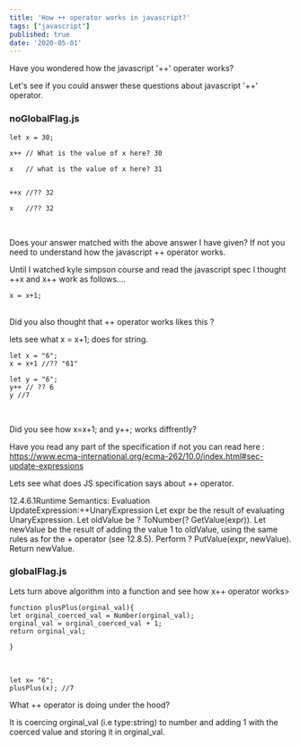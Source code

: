 ```yaml
---
title: 'How ++ operator works in javascript?'
tags: ["javascript"]
published: true
date: '2020-05-01'
---
```


Have you wondered how the javascript '++' operater works?

Let's see if you could answer these questions about javascript '++' operator.
### noGlobalFlag.js

```
let x = 30;

x++ // What is the value of x here? 30

x   // what is the value of x here? 31


++x //?? 32

x   //?? 32
```
<br>

Does your answer matched with the above answer I have given? If not you need to understand how the javascript ++ operator works.

Until I watched kyle simpson course and read the javascript spec I thought ++x and x++ work as follows....


```
x = x+1;
```
<br>
Did you also thought that ++ operator works likes this ?

lets see what x = x+1; does for string.

```
let x = "6";
x = x+1 //?? "61"

let y = "6";
y++ // ?? 6
y //7
```
<br>

Did you see how x=x+1; and y++; works diffrently?

Have you read any part of the specification if not you can read here : https://www.ecma-international.org/ecma-262/10.0/index.html#sec-update-expressions

Lets see what does JS specification says about ++ operator.

12.4.6.1Runtime Semantics: Evaluation
UpdateExpression:++UnaryExpression
Let expr be the result of evaluating UnaryExpression.
Let oldValue be ? ToNumber(? GetValue(expr)).
Let newValue be the result of adding the value 1 to oldValue, using the same rules as for the + operator (see 12.8.5).
Perform ? PutValue(expr, newValue).
Return newValue.

### globalFlag.js
Lets turn above algorithm into a function and see how x++ operator works>
```
function plusPlus(orginal_val){
let orginal_coerced_val = Number(orginal_val);
orginal_val = orginal_coerced_val + 1;
return orginal_val;

}
```
<br>

```
let x= "6";
plusPlus(x); //7
```

What ++ operator is doing under the hood?

It is coercing orginal_val (i.e type:string)  to number and adding 1 with the coerced value and storing it in orginal_val.




